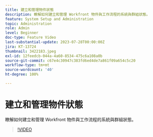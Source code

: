 ```yaml
---
title: 建立和管理物件狀態
description: 瞭解如何建立和管理 Workfront 物件與工作流程的系統與群組狀態。
feature: System Setup and Administration
topic: Administration
role: Admin
level: Beginner
doc-type: Feature Video
last-substantial-update: 2023-07-28T00:00:00Z
jira: KT-13724
thumbnail: 3422183.jpeg
exl-id: 12feedcb-044a-4a60-8534-475c6a108a0b
source-git-commit: c67e4c30947c383fd6ed4de7a861f09a654c5c20
workflow-type: tm+mt
source-wordcount: '40'
ht-degree: 100%

---
```


# 建立和管理物件狀態

瞭解如何建立和管理 Workfront 物件與工作流程的系統與群組狀態。

>[!VIDEO](https://video.tv.adobe.com/v/3451860/?learn=on&captions=chi_hant)
